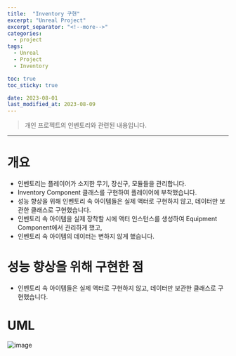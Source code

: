 ```yaml
---
title:  "Inventory 구현"
excerpt: "Unreal Project"
excerpt_separator: "<!--more-->"
categories:
  - project
tags:
  - Unreal
  - Project
  - Inventory

toc: true
toc_sticky: true

date: 2023-08-01
last_modified_at: 2023-08-09
---
```

> 개인 프로젝트의 인벤토리와 관련된 내용입니다.  
---

# 개요
- 인벤토리는 플레이어가 소지한 무기, 장신구, 모듈들을 관리합니다.
- Inventory Component 클래스를 구현하여 플레이어에 부착했습니다.
- 성능 향상을 위해 인벤토리 속 아이템들은 실제 액터로 구현하지 않고, 데이터만 보관한 클래스로 구현했습니다.
- 인벤토리 속 아이템을 실제 장착할 시에 액터 인스턴스를 생성하여 Equipment Component에서 관리하게 했고,
- 인벤토리 속 아이템의 데이터는 변하지 않게 했습니다.


# 성능 향상을 위해 구현한 점
- 인벤토리 속 아이템들은 실제 액터로 구현하지 않고, 데이터만 보관한 클래스로 구현했습니다.

# UML
![image](https://github.com/chocobubble/Test/issues/1#issue-1842195440)